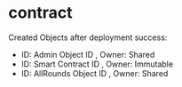 # contract

Created Objects after deployment success:
- ID: Admin Object ID , Owner: Shared
- ID: Smart Contract ID , Owner: Immutable
- ID: AllRounds Object ID , Owner: Shared